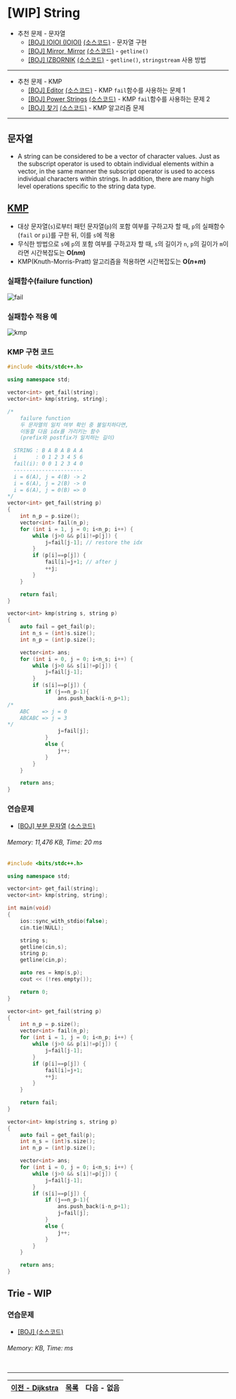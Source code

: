 # [WIP] String
* 추천 문제 - 문자열
    * [[BOJ] IOIOI (IOIOI)](https://www.acmicpc.net/problem/5525) [(소스코드)](./src/ioioi.cpp) - 문자열 구현
    * [[BOJ] Mirror, Mirror](https://www.acmicpc.net/problem/4740) [(소스코드)](./src/mirror.cpp) - `getline()`
    * [[BOJ] IZBORNIK](https://www.acmicpc.net/problem/1283) [(소스코드)](./src/izbornik.cpp) - `getline()`, `stringstream` 사용 방법
---

* 추천 문제 - KMP
    * [[BOJ] Editor](https://www.acmicpc.net/problem/1701) [(소스코드)](./src/editor.cpp) - KMP `fail`함수를 사용하는 문제 1
    * [[BOJ] Power Strings](https://www.acmicpc.net/problem/4354) [(소스코드)](./src/power_string.cpp) - KMP `fail`함수를 사용하는 문제 2
    * [[BOJ] 찾기](https://www.acmicpc.net/problem/1786) [(소스코드)](./src/kmp.cpp) - KMP 알고리즘 문제

---

## 문자열
* A string can be considered to be a vector of character values. Just as the subscript operator is used to obtain individual elements within a vector, in the same manner the subscript operator is used to access individual characters within strings. In addition, there are many high level operations specific to the string data type.

## [KMP](http://www.btechsmartclass.com/data_structures/knuth-morris-pratt-algorithm.html)
* 대상 문자열(`s`)로부터 패턴 문자열(`p`)의 포함 여부를 구하고자 할 때, `p`의 실패함수(`fail` or `pi`)를 구한 뒤, 이를 `s`에 적용
* 무식한 방법으로 `s`에 `p`의 포함 여부를 구하고자 할 때, `s`의 길이가 `n`, `p`의 길이가 `m`이라면 시간복잡도는 <b>O(<i>nm</i>)</b>
* KMP(Knuth-Morris-Pratt) 알고리즘을 적용하면 시간복잡도는 <b>O(<i>n</i>+<i>m</i>)</b>

### 실패함수(failure function)

![fail](./img/fail.jpg)

### 실패함수 적용 예

![kmp](./img/kmp.png)

### KMP 구현 코드
```cpp
#include <bits/stdc++.h>

using namespace std;

vector<int> get_fail(string);
vector<int> kmp(string, string);

/*
    failure function
    두 문자열의 일치 여부 확인 중 불일치하다면, 
    이동할 다음 idx를 가리키는 함수
    (prefix와 postfix가 일치하는 길이)

  STRING : B A B A B A A
  i      : 0 1 2 3 4 5 6 
  fail(i): 0 0 1 2 3 4 0
  ----------------------
  i = 6(A), j = 4(B) -> 2
  i = 6(A), j = 2(B) -> 0
  i = 6(A), j = 0(B) => 0
*/
vector<int> get_fail(string p)
{
    int n_p = p.size();
    vector<int> fail(n_p);
    for (int i = 1, j = 0; i<n_p; i++) {
        while (j>0 && p[i]!=p[j]) {
            j=fail[j-1]; // restore the idx
        }
        if (p[i]==p[j]) {
            fail[i]=j+1; // after j
            ++j;
        }
    }

    return fail;
}

vector<int> kmp(string s, string p)
{
    auto fail = get_fail(p);
    int n_s = (int)s.size();
    int n_p = (int)p.size();

    vector<int> ans;
    for (int i = 0, j = 0; i<n_s; i++) {
        while (j>0 && s[i]!=p[j]) {
            j=fail[j-1];
        }
        if (s[i]==p[j]) {
            if (j==n_p-1){
                ans.push_back(i-n_p+1);
/*
    ABC    => j = 0
    ABCABC => j = 3
*/
                j=fail[j];
            }
            else {
                j++;
            }
        }
    }

    return ans;
}
```

### 연습문제
* [[BOJ] 부분 문자열](https://www.acmicpc.net/problem/16916) [(소스코드)](./src/kmp_exam.cpp)
###### Memory: 11,476 KB, Time: 20 ms
```c++
#include <bits/stdc++.h>

using namespace std;

vector<int> get_fail(string);
vector<int> kmp(string, string);

int main(void)
{
    ios::sync_with_stdio(false);
    cin.tie(NULL);

    string s;
    getline(cin,s);
    string p;
    getline(cin,p);

    auto res = kmp(s,p);
    cout << (!res.empty());

    return 0;
}

vector<int> get_fail(string p)
{
    int n_p = p.size();
    vector<int> fail(n_p);
    for (int i = 1, j = 0; i<n_p; i++) {
        while (j>0 && p[i]!=p[j]) {
            j=fail[j-1];
        }
        if (p[i]==p[j]) {
            fail[i]=j+1;
            ++j;
        }
    }

    return fail;
}

vector<int> kmp(string s, string p)
{
    auto fail = get_fail(p);
    int n_s = (int)s.size();
    int n_p = (int)p.size();

    vector<int> ans;
    for (int i = 0, j = 0; i<n_s; i++) {
        while (j>0 && s[i]!=p[j]) {
            j=fail[j-1];
        }
        if (s[i]==p[j]) {
            if (j==n_p-1){
                ans.push_back(i-n_p+1);
                j=fail[j];
            }
            else {
                j++;
            }
        }
    }

    return ans;
}
```


## Trie - WIP

### 연습문제
* [[BOJ] ](https://www.acmicpc.net/problem/) [(소스코드)](./src/.cpp)
###### Memory:  KB, Time:  ms
```c++
```

---
|[이전 - Dijkstra](/dijkstra/)|[목록](https://github.com/RyanJeong/CP#index)|다음 - 없음|
|-|-|-|

